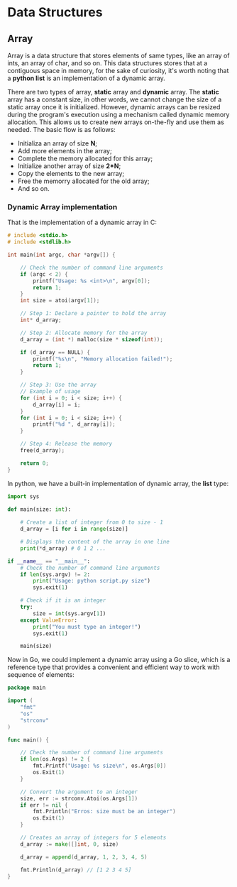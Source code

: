 # Data Structures

## Array

Array is a data structure that stores elements of same types, like an array of ints, 
an array of char, and so on. This data structures stores that at a contiguous space in 
memory, for the sake of curiosity, it's worth noting that a **python list** is an 
implementation of a dynamic array.

There are two types of array, **static** array and **dynamic** array. The **static** 
array has a constant size, in other words, we cannot change the size of a static 
array once it is initialized. However, dynamic arrays can be resized during the 
program's execution using a mechanism called dynamic memory allocation. This 
allows us to create new arrays on-the-fly and use them as needed. The basic 
flow is as follows:

- Initializa an array of size **N**;
- Add more elements in the array;
- Complete the memory allocated for this array;
- Initialize another array of size **2*N**;
- Copy the elements to the new array;
- Free the memorry allocated for the old array;
- And so on.

### Dynamic Array implementation

That is the implementation of a dynamic array in C:

```C
# include <stdio.h>
# include <stdlib.h>

int main(int argc, char *argv[]) {

    // Check the number of command line arguments
    if (argc < 2) {
        printf("Usage: %s <int>\n", argv[0]);
        return 1;
    }
    int size = atoi(argv[1]);

    // Step 1: Declare a pointer to hold the array
    int* d_array;

    // Step 2: Allocate memory for the array
    d_array = (int *) malloc(size * sizeof(int));

    if (d_array == NULL) {
        printf("%s\n", "Memory allocation failed!");
        return 1;
    }

    // Step 3: Use the array
    // Example of usage
    for (int i = 0; i < size; i++) {
        d_array[i] = i;
    }
    for (int i = 0; i < size; i++) {
        printf("%d ", d_array[i]);
    }

    // Step 4: Release the memory
    free(d_array);

    return 0;
}
```

In python, we have a built-in implementation of dynamic array, the **list** type:

```Python
import sys

def main(size: int):
     
    # Create a list of integer from 0 to size - 1
    d_array = [i for i in range(size)]

    # Displays the content of the array in one line
    print(*d_array) # 0 1 2 ...

if __name__ == "__main__":
    # Check the number of command line arguments
    if len(sys.argv) != 2:
        print("Usage: python script.py size")
        sys.exit(1)

    # Check if it is an integer
    try:
        size = int(sys.argv[1])
    except ValueError:
        print("You must type an integer!")
        sys.exit(1)

    main(size)
```

Now in Go, we could implement a dynamic array using a Go slice, which is a reference 
type that provides a convenient and efficient way to work with sequence of elements:

```Go
package main

import (
    "fmt"
    "os"
    "strconv"
)

func main() {

    // Check the number of command line arguments
    if len(os.Args) != 2 {
        fmt.Printf("Usage: %s size\n", os.Args[0])
        os.Exit(1)
    }

    // Convert the argument to an integer
    size, err := strconv.Atoi(os.Args[1])
    if err != nil {
        fmt.Println("Erros: size must be an integer")
        os.Exit(1)
    }

    // Creates an array of integers for 5 elements
    d_array := make([]int, 0, size)

    d_array = append(d_array, 1, 2, 3, 4, 5)

    fmt.Println(d_array) // [1 2 3 4 5]
}
```
